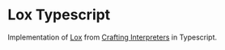 # Lox Typescript

Implementation of [Lox](https://craftinginterpreters.com/the-lox-language.html) from [Crafting Interpreters](https://craftinginterpreters.com/) in Typescript.
